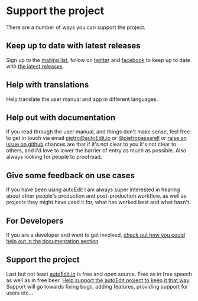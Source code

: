 # Support the project

There are a number of ways you can support the project.

## Keep up to date with latest releases

Sign up to the [mailing list](http://eepurl.com/cMzwSX), follow on [twitter](http://twitter.com/autoEdit2) and [facebook](https://www.facebook.com/autoEdit.io/) to keep up to date with [the latest releases](https://github.com/OpenNewsLabs/autoEdit_2/releases).

## Help with translations

Help translate the user manual and app in different languages.

## Help out with documentation

If you read through the user manual, and things don't make sense, feel free to get in touch via email [pietro@autoEdit.io](mailto:pietro@autoEdit.io?Subject=Hello) or [@pietropassarell](https://github.com/pietrop/autoEdit_2_user_manual/tree/d5c8cea5ec4e2a1cee11515e8a838d832407badc/twitter.com/pietropassarell/README.md) or [raise an issue on github](https://github.com/OpenNewsLabs/autoEdit_2) chances are that if it's not clear to you it's not clear to others, and I'd love to lower the barrier of entry as much as possible. Also always looking for people to proofread.

## Give some feedback on use cases

If you have been using autoEdit I am always super interested in hearing about other people's production and post-production workflow, as well as projects they might have used it for, what has worked best and what hasn't.

## For Developers

If you are a developer and want to get involved, [check out how you could help out in the documentation section](https://pietropassarelli.gitbooks.io/autoedit-2-r-d-documentation-for-developers/content). 

## Support the project

Last but not least [autoEdit.io](https://github.com/pietrop/autoEdit_2_user_manual/tree/d5c8cea5ec4e2a1cee11515e8a838d832407badc/www.autoEdit.io) is free and open source. Free as in free speech as well as in free beer. [Help support the autoEdit project to keep it that way](https://donorbox.org/c9762eef-0e08-468e-90cb-2d00643697f8?recurring=true). Support will go towards fixing bugs, adding features, providing support for users etc...

